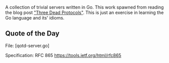 A collection of trivial servers written in Go. This work spawned from reading the blog post ["Three Dead Protocols"](http://blog.annharter.com/2015/07/15/three-dead-protocols.html). This is just an exercise in learning the Go language and its' idioms.

## Quote of the Day
File: [qotd-server.go]

Specification: RFC 865 https://tools.ietf.org/html/rfc865
